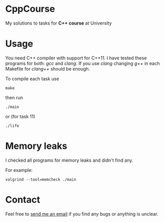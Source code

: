CppCourse
=========

My solutions to tasks for **C++ course** at University


Usage
=====

You need C++ compiler with support for C++11. I have tested these programs for both: *gcc* and *clang*. If you use *clang* changing *g++* in each Makefile for *clang++* should be enough.

To compile each task use

    make

then run

    ./main

or (for task 11)

    ./life


Memory leaks
============

I checked all programs for memory leaks and didn't find any.

For example:

    valgrind --tool=memcheck ./main


Contact
=======

Feel free to [send me an email](mailto:sakydpozrux@gmail.com) if you find any bugs or anything is unclear.
